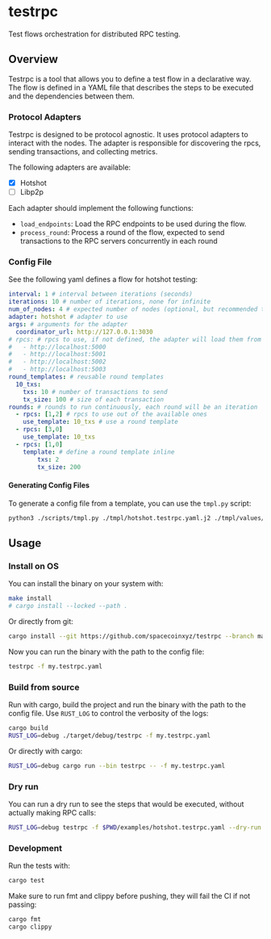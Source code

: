 # testrpc

Test flows orchestration for distributed RPC testing.

## Overview

Testrpc is a tool that allows you to define a test flow in a declarative way. The flow is defined in a YAML file that describes the steps to be executed and the dependencies between them.

### Protocol Adapters

Testrpc is designed to be protocol agnostic. It uses protocol adapters to interact with the nodes. The adapter is responsible for discovering the rpcs, sending transactions, and collecting metrics.

The following adapters are available:
- [x] Hotshot
- [ ] Libp2p

Each adapter should implement the following functions:

- `load_endpoints`: Load the RPC endpoints to be used during the flow.
- `process_round`: Process a round of the flow, expected to send transactions to the RPC servers concurrently in each round


### Config File

See the following yaml defines a flow for hotshot testing:

```yaml
interval: 1 # interval between iterations (seconds)
iterations: 10 # number of iterations, none for infinite
num_of_nodes: 4 # expected number of nodes (optional, but recommended to avoid index out of range errors)
adapter: hotshot # adapter to use
args: # arguments for the adapter
  coordinator_url: http://127.0.0.1:3030
# rpcs: # rpcs to use, if not defined, the adapter will load them from the coordinator
#   - http://localhost:5000
#   - http://localhost:5001
#   - http://localhost:5002
#   - http://localhost:5003
round_templates: # reusable round templates
  10_txs:
    txs: 10 # number of transactions to send
    tx_size: 100 # size of each transaction
rounds: # rounds to run continuously, each round will be an iteration
  - rpcs: [1,2] # rpcs to use out of the available ones
    use_template: 10_txs # use a round template
  - rpcs: [3,0]
    use_template: 10_txs
  - rpcs: [1,0]
    template: # define a round template inline
        txs: 2
        tx_size: 200
```

#### Generating Config Files

To generate a config file from a template, you can use the `tmpl.py` script:

```bash
python3 ./scripts/tmpl.py ./tmpl/hotshot.testrpc.yaml.j2 ./tmpl/values/hotshot.yaml --num-nodes 10
```

## Usage


### Install on OS

You can install the binary on your system with:

```bash
make install
# cargo install --locked --path .
```

Or directly from git:

```bash
cargo install --git https://github.com/spacecoinxyz/testrpc --branch main --locked testrpc
```

Now you can run the binary with the path to the config file:

```bash
testrpc -f my.testrpc.yaml
```

### Build from source

Run with cargo, build the project and run the binary with the path to the config file.
Use `RUST_LOG` to control the verbosity of the logs:

```bash
cargo build
RUST_LOG=debug ./target/debug/testrpc -f my.testrpc.yaml
```

Or directly with cargo:

```bash
RUST_LOG=debug cargo run --bin testrpc -- -f my.testrpc.yaml
```

### Dry run

You can run a dry run to see the steps that would be executed, without actually making RPC calls:

```bash
RUST_LOG=debug testrpc -f $PWD/examples/hotshot.testrpc.yaml --dry-run
```

### Development

Run the tests with:

```bash
cargo test
```

Make sure to run fmt and clippy before pushing, they will fail the CI if not passing:

```bash
cargo fmt
cargo clippy
```
